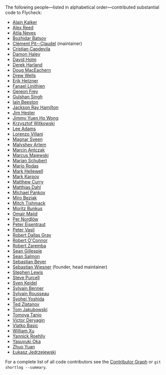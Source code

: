 
The following people—listed in alphabetical order—contributed
substantial code to Flycheck:

* [Alain Kalker](https://github.com/ackalker)
* [Alex Reed](https://github.com/acr4)
* [Atila Neves](https://github.com/atilaneves)
* [Bozhidar Batsov](https://github.com/bbatsov)
* [Clément Pit--Claudel](https://github.com/cpitclaudel) (maintainer)
* [Cristian Capdevila](https://github.com/capdevc)
* [Damon Haley](https://github.com/dhaley)
* [David Holm](https://github.com/dholm)
* [Derek Harland](https://github.com/donkopotamus)
* [Doug MacEachern](https://github.com/dougm)
* [Drew Wells](https://github.com/drewwells)
* [Erik Hetzner](https://github.com/egh)
* [Fanael Linithien](https://github.com/Fanael)
* [Gereon Frey](https://github.com/gfrey)
* [Gulshan Singh](https://github.com/gsingh93)
* [Iain Beeston](https://github.com/iainbeeston)
* [Jackson Ray Hamilton](https://github.com/jacksonrayhamilton)
* [Jim Hester](https://github.com/jimhester)
* [Jimmy Yuen Ho Wong](https://github.com/wyuenho)
* [Krzysztof Witkowski](https://github.com/kwitek)
* [Lee Adams](https://github.com/leeaustinadams)
* [Lorenzo Villani](https://github.com/lvillani)
* [Magnar Sveen](https://github.com/magnars)
* [Malyshev Artem](https://github.com/proofit404)
* [Marcin Antczak](https://github.com/marcinant)
* [Marcus Majewski](https://github.com/hekto)
* [Marian Schubert](https://github.com/maio)
* [Mario Rodas](https://github.com/marsam)
* [Mark Hellewell](https://github.com/markhellewell)
* [Mark Karpov](https://github.com/mrkkrp)
* [Matthew Curry](https://github.com/strawhatguy)
* [Matthias Dahl](https://github.com/BinaryKhaos)
* [Michael Pankov](https://github.com/mkpankov)
* [Miro Bezjak](https://github.com/mbezjak)
* [Mitch Tishmack](https://github.com/mitchty)
* [Moritz Bunkus](https://github.com/mbunkus)
* [Omair Majid](https://github.com/omajid)
* [Per Nordlöw](https://github.com/nordlow)
* [Peter Eisentraut](https://github.com/petere)
* [Peter Vasil](https://github.com/ptrv)
* [Robert Dallas Gray](https://github.com/rdallasgray)
* [Robert O'Connor](https://github.com/robbyoconnor)
* [Robert Zaremba](https://github.com/robert-zaremba)
* [Sean Gillespie](https://github.com/swgillespie)
* [Sean Salmon](https://github.com/phatcabbage)
* [Sebastian Beyer](https://github.com/sebastianbeyer)
* [Sebastian Wiesner](https://github.com/lunaryorn) (founder, head maintainer)
* [Stephen Lewis](https://github.com/stephenjlewis)
* [Steve Purcell](https://github.com/purcell)
* [Sven Keidel](https://github.com/svenkeidel)
* [Sylvain Benner](https://github.com/syl20bnr)
* [Sylvain Rousseau](https://github.com/thisirs)
* [Syohei Yoshida](https://github.com/syohex)
* [Ted Zlatanov](https://github.com/tzz)
* [Tom Jakubowski](https://github.com/tomjakubowski)
* [Tomoya Tanjo](https://github.com/tom-tan)
* [Victor Deryagin](https://github.com/vderyagin)
* [Vlatko Basic](https://github.com/vlatkoB)
* [William Xu](https://github.com/xwl)
* [Yannick Roehlly](https://github.com/yannick1974)
* [Yasuyuki Oka](https://github.com/yasuyk)
* [Zhuo Yuan](https://github.com/yzprofile)
* [Łukasz Jędrzejewski](https://github.com/jedrz)

For a complete list of all code contributors see the [Contributor Graph][] or
`git shortlog --summary`.

[Contributor Graph]: https://github.com/flycheck/flycheck/graphs/contributors
